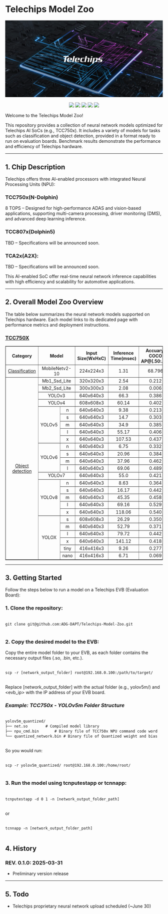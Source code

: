 
# **Telechips Model Zoo**
<a href="https://www.telechips.com/" target="_blank">
    <img src="./docs/image/telechips_ml_zoo_image.png" alt="Telechips ML Zoo">
</a>
<p align="center">
    <img src="https://img.shields.io/github/stars/ADG-DAPT/ML-Zoo?style=social" />
    <img src="https://img.shields.io/github/forks/ADG-DAPT/ML-Zoo?style=social" />
    <img src="https://img.shields.io/github/issues/ADG-DAPT/ML-Zoo" />
    <img src="https://img.shields.io/github/issues-pr/ADG-DAPT/ML-Zoo" />
    <img src="https://img.shields.io/github/license/ADG-DAPT/ML-Zoo" />
    </a>
</p>

Welcome to the Telechips Model Zoo!

This repository provides a collection of neural network models optimized for Telechips AI SoCs (e.g., TCC750x). It includes a variety of models for tasks such as classification and object detection, provided in a format ready to run on evaluation boards. Benchmark results demonstrate the performance and efficiency of Telechips hardware.

<!--
텔레칩스 모델주(Model Zoo)에 오신 것을 환영합니다!

본 저장소는 텔레칩스 칩셋(TCC750X 등)에 최적화된 다양한 신경망 모델들을 제공합니다. Classification, Object Detection 등 여러 작업에 활용할 수 있는 신경망을 실제 보드에서 실행 가능한 형태로 제공하며, 칩 기반의 성능을 직접 확인할 수 있도록 성능 측정 결과도 함께 포함되어 있습니다.
-->

---

## **1. Chip Description**
Telechips offers three AI-enabled processors with integrated Neural Processing Units (NPU):

### TCC750x(N-Dolphin)
8 TOPS – Designed for high-performance ADAS and vision-based applications, supporting multi-camera processing, driver monitoring (DMS), and advanced deep learning inference.

### TCC807x(Dolphin5)
TBD – Specifications will be announced soon.

### TCA2x(A2X): 
TBD – Specifications will be announced soon.

This AI-enabled SoC offer real-time neural network inference capabilities with high efficiency and scalability for automotive applications.

<!--
텔레칩스는 **NPU (Neural Processing Unit, 신경망 처리 장치)**가 내장된 세 가지 AI 프로세서를 제공합니다:

TCC750x: 8 TOPS – ADAS 및 비전 기반 애플리케이션을 위한 고성능 프로세서로, 멀티 카메라 처리, 운전자 모니터링(DMS), 고급 딥러닝 추론을 지원합니다.

TCC807x: 8 TOPS – 인포테인먼트 및 스마트 콕핏 시스템에 최적화되어 있으며, AI 기반 멀티미디어 처리, 음성 인식, 사용자 경험 향상 기능을 지원합니다.

TCA2x: TBD – 상세 사양은 추후 공개될 예정입니다.

이 칩셋들은 실시간 AI 추론을 가능하게 하며, 차량용 애플리케이션에서의 고효율성과 확장성을 제공합니다.
-->

---

## **2. Overall Model Zoo Overview**
The table below summarizes the neural network models supported on Telechips hardware.
Each model links to its dedicated page with performance metrics and deployment instructions.
<!--
아래 표는 텔레칩스 칩에서 동작하는 신경망 모델 목록입니다.
각 모델명은 상세 페이지로 연결되며, 해당 칩에서의 성능 측정 결과를 확인하실 수 있습니다.
-->

### [TCC750X](./tcc750x/README.md)

<table border="1" cellspacing="0" cellpadding="5">
    <thead>
        <tr>
            <th rowspan="2" style="width:15%">Category</th>
            <th rowspan="2" colspan="2" style="width:25%">Model</th>
            <th rowspan="2" style="width:20%">Input Size(WxHxC)</th>
            <th rowspan="2" style="width:20%">Inference Time(msec)</th>
            <th rowspan="2" style="width:20%">Accuary/
            COCO AP@[.50:.95]</th>
        </tr>
    </thead>
    <tbody>
        <tr>
            <td align="center" rowspan="1"><a href="tcc750x/Classification/README.md">Classification</a></td> <!-- Category -->
            <td align="center" colspan="2">MobileNetv2-10</td> <!-- Model -->
            <td align="center">224x224x3</td> <!-- Input Size(WxHxC) -->
            <td align="center">1.31</td> <!-- Inference Time(msec): EVB -->
            <td align="center">68.796</td> <!-- Accuary -->
        </tr>
        <tr>
            <td align="center" rowspan="26"><a href="tcc750x/Object_detection/README.md">Object detection</a></td> <!-- Category -->
            <td align="center" colspan="2">Mb1_Ssd_Lite</td> <!-- Model -->
            <td align="center">320x320x3</td> <!-- Input Size(WxHxC) -->
            <td align="center">2.54</td> <!-- Inference Time(msec): EVB -->
            <td align="center">0.212</td> <!-- COCO AP@[.50:.95] -->
        </tr>
        <tr>
            <td align="center" colspan="2">Mb2_Ssd_Lite</td> <!-- Model -->
            <td align="center">300x300x3</td> <!-- Input Size(WxHxC) -->
            <td align="center">2.08</td> <!-- Inference Time(msec): EVB -->
            <td align="center">0.006</td> <!-- COCO AP@[.50:.95] -->
        </tr>
        <tr>
            <td align="center" colspan="2">YOLOv3</td> <!-- Model -->
            <td align="center">640x640x3</td> <!-- Input Size(WxHxC) -->
            <td align="center">66.3</td> <!-- Inference Time(msec): EVB -->
            <td align="center">0.386</td> <!-- COCO AP@[.50:.95] -->
        </tr>
        <tr>
            <td align="center" colspan="2">YOLOv4</td> <!-- Model -->
            <td align="center">608x608x3</td> <!-- Input Size(WxHxC) -->
            <td align="center">60.14</td> <!-- Inference Time(msec): EVB -->
            <td align="center">0.402</td> <!-- COCO AP@[.50:.95] -->
        </tr>
        <tr>
            <td align="center" rowspan="5" class="model">YOLOv5</td> <!-- Models -->
            <td align="center" class="variant">n</td> <!-- Models: Variant -->
            <td align="center">640x640x3</td> <!-- Input Size(WxHxC) -->
            <td align="center">9.38</td> <!-- Inference Time(msec): EVB -->
            <td align="center">0.213</td> <!-- COCO AP@[.50:.95] -->
        </tr>
        <tr>
            <td align="center" class="variant">s</td> <!-- Models: Variant -->
            <td align="center">640x640x3</td> <!-- Input Size(WxHxC) -->
            <td align="center">14.7</td> <!-- Inference Time(msec): EVB -->
            <td align="center">0.303</td> <!-- COCO AP@[.50:.95] -->
        </tr>
        <tr>
            <td align="center" class="variant">m</td> <!-- Models: Variant -->
            <td align="center">640x640x3</td> <!-- Input Size(WxHxC) -->
            <td align="center">34.9</td> <!-- Inference Time(msec): EVB -->
            <td align="center">0.385</td> <!-- COCO AP@[.50:.95] -->
        </tr>
        <tr>
            <td align="center" class="variant">l</td> <!-- Models: Variant -->
            <td align="center">640x640x3</td> <!-- Input Size(WxHxC) -->
            <td align="center">55.17</td> <!-- Inference Time(msec): EVB -->
            <td align="center">0.406</td> <!-- COCO AP@[.50:.95] -->
        </tr>
        <tr>
            <td align="center" class="variant">x</td> <!-- Models: Variant -->
            <td align="center">640x640x3</td> <!-- Input Size(WxHxC) -->
            <td align="center">107.53</td> <!-- Inference Time(msec): EVB -->
            <td align="center">0.437</td> <!-- COCO AP@[.50:.95] -->
        </tr>
        <tr>
            <td align="center" rowspan="4" class="model">YOLOv6</td> <!-- Models -->
            <td align="center" class="variant">n</td> <!-- Models: Variant -->
            <td align="center">640x640x3</td> <!-- Input Size(WxHxC) -->
            <td align="center">6.75</td> <!-- Inference Time(msec): EVB -->
            <td align="center">0.332</td> <!-- COCO AP@[.50:.95] -->
        </tr>
        <tr>
            <td align="center" class="variant">s</td> <!-- Models: Variant -->
            <td align="center">640x640x3</td> <!-- Input Size(WxHxC) -->
            <td align="center">20.96</td> <!-- Inference Time(msec): EVB -->
            <td align="center">0.384</td> <!-- COCO AP@[.50:.95] -->
        </tr>
        <tr>
            <td align="center" class="variant">m</td> <!-- Models: Variant -->
            <td align="center">640x640x3</td> <!-- Input Size(WxHxC) -->
            <td align="center">37.96</td> <!-- Inference Time(msec): EVB -->
            <td align="center">0.462</td> <!-- COCO AP@[.50:.95] -->
        </tr>
        <tr>
            <td align="center" class="variant">l</td> <!-- Models: Variant -->
            <td align="center">640x640x3</td> <!-- Input Size(WxHxC) -->
            <td align="center">69.06</td> <!-- Inference Time(msec): EVB -->
            <td align="center">0.489</td> <!-- COCO AP@[.50:.95] -->
        </tr>
        <tr>
            <td align="center" colspan="2">YOLOv7</td> <!-- Model -->
            <td align="center">640x640x3</td> <!-- Input Size(WxHxC) -->
            <td align="center">55.0</td> <!-- Inference Time(msec): EVB -->
            <td align="center">0.421</td> <!-- COCO AP@[.50:.95] -->
        </tr>
        <tr>
            <td align="center" rowspan="5" class="model">YOLOv8</td> <!-- Models -->
            <td align="center" class="variant">n</td> <!-- Models: Variant -->
            <td align="center">640x640x3</td> <!-- Input Size(WxHxC) -->
            <td align="center">8.63</td> <!-- Inference Time(msec): EVB -->
            <td align="center">0.364</td> <!-- COCO AP@[.50:.95] -->
        </tr>
        <tr>
            <td align="center" class="variant">s</td> <!-- Models: Variant -->
            <td align="center">640x640x3</td> <!-- Input Size(WxHxC) -->
            <td align="center">16.17</td> <!-- Inference Time(msec): EVB -->
            <td align="center">0.442</td> <!-- COCO AP@[.50:.95] -->
        </tr>
        <tr>
            <td align="center" class="variant">m</td> <!-- Models: Variant -->
            <td align="center">640x640x3</td> <!-- Input Size(WxHxC) -->
            <td align="center">45.35</td> <!-- Inference Time(msec): EVB -->
            <td align="center">0.458</td> <!-- COCO AP@[.50:.95] -->
        </tr>
        <tr>
            <td align="center" class="variant">l</td> <!-- Models: Variant -->
            <td align="center">640x640x3</td> <!-- Input Size(WxHxC) -->
            <td align="center">69.16</td> <!-- Inference Time(msec): EVB -->
            <td align="center">0.529</td> <!-- COCO AP@[.50:.95] -->
        </tr>
        <tr>
            <td align="center" class="variant">x</td> <!-- Models: Variant -->
            <td align="center">640x640x3</td> <!-- Input Size(WxHxC) -->
            <td align="center">118.06</td> <!-- Inference Time(msec): EVB -->
            <td align="center">0.540</td> <!-- COCO AP@[.50:.95] -->
        </tr>
        <tr>
            <td align="center" rowspan="6" class="model">YOLOX</td> <!-- Models -->
            <td align="center" class="variant">s</td> <!-- Models: Variant -->
            <td align="center">608x608x3</td> <!-- Input Size(WxHxC) -->
            <td align="center">26.29</td> <!-- Inference Time(msec): EVB -->
            <td align="center">0.350</td> <!-- COCO AP@[.50:.95] -->
        </tr>
        <tr>
            <td align="center" class="variant">m</td> <!-- Models: Variant -->
            <td align="center">640x640x3</td> <!-- Input Size(WxHxC) -->
            <td align="center">52.79</td> <!-- Inference Time(msec): EVB -->
            <td align="center">0.371</td> <!-- COCO AP@[.50:.95] -->
        </tr>
        <tr>
            <td align="center" class="variant">l</td> <!-- Models: Variant -->
            <td align="center">640x640x3</td> <!-- Input Size(WxHxC) -->
            <td align="center">79.72</td> <!-- Inference Time(msec): EVB -->
            <td align="center">0.442</td> <!-- COCO AP@[.50:.95] -->
        </tr>
        <tr>
            <td align="center" class="variant">x</td> <!-- Models: Variant -->
            <td align="center">640x640x3</td> <!-- Input Size(WxHxC) -->
            <td align="center">141.12</td> <!-- Inference Time(ms/img) -->
            <td align="center">0.418</td> <!-- COCO AP@[.50:.95] -->
        </tr>
        <tr>
            <td align="center" class="variant">tiny</td> <!-- Models: Variant -->
            <td align="center">416x416x3</td> <!-- Input Size(WxHxC) -->
            <td align="center">9.26</td> <!-- Inference Time(ms/img) -->
            <td align="center">0.277</td> <!-- COCO AP@[.50:.95] -->
        </tr>
        <tr>
            <td align="center" class="variant">nano</td> <!-- Models: Variant -->
            <td align="center">416x416x3</td> <!-- Input Size(WxHxC) -->
            <td align="center">6.71</td> <!-- Inference Time(ms/img) -->
            <td align="center">0.069</td> <!-- COCO AP@[.50:.95] -->
        </tr>
    </tbody>
</table>

---
## **3. Getting Started**
Follow the steps below to run a model on a Telechips EVB (Evaluation Board):

### 1. Clone the repository:
<pre> <code>
git clone git@github.com:ADG-DAPT/Telechips-Model-Zoo.git
</code> </pre>

### 2. Copy the desired model to the EVB:
Copy the entire model folder to your EVB, as each folder contains the necessary output files (.so, .bin, etc.).
<pre> <code>
scp -r [network_output_folder] root@192.168.0.100:/path/to/target/
</code> </pre>
Replace [network_output_folder] with the actual folder (e.g., yolov5m/)
and <evb_ip> with the IP address of your EVB board.

### ***Example: TCC750x - YOLOv5m Folder Structure***
<pre> <code>
yolov5m_quantized/
├── net.so        # Compiled model library
├── npu_cmd.bin       # Binary file of TCC750x NPU command code word
└── quantized_network.bin # Binary file of Quantized weight and bias 
</code> </pre>
So you would run:
<pre> <code>
scp -r yolov5m_quantized/ root@192.168.0.100:/home/root/
</code> </pre>

### 3. Run the model using tcnputestapp or tcnnapp:
<pre> <code>
tcnputestapp -d 0 1 -n [network_output_folder_path]
</code> </pre>
or
<pre> <code>
tcnnapp -n [network_output_folder_path]
</code> </pre>

## **4. History**
### REV. 0.1.0: 2025-03-31
- Preliminary version release

---

## **5. Todo**
- Telechips proprietary neural network upload scheduled (~June 30)
